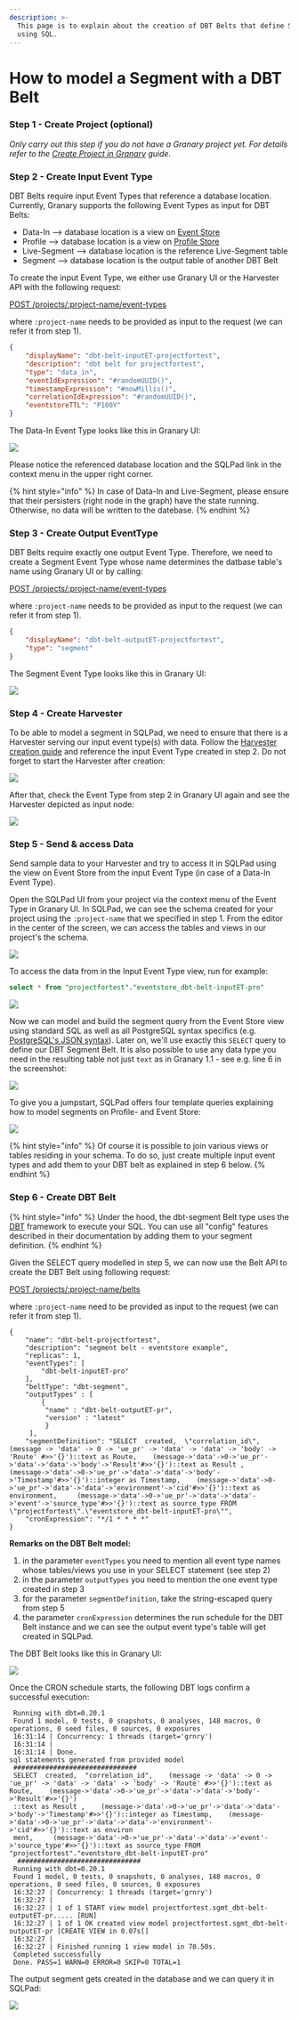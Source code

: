 ```yaml
---
description: >-
  This page is to explain about the creation of DBT Belts that define Segments
  using SQL.
---
```


# How to model a Segment with a DBT Belt

### Step 1 - Create Project (optional)

_Only carry out this step if you do not have a Granary project yet. For details refer to the_ [_Create Project in Granary_](../create-project-in-granary.md) _guide._



### Step 2 - Create Input Event Type

DBT Belts require input Event Types that reference a database location. Currently, Granary supports the following Event Types as input for DBT Belts:

* Data-In --> database location is a view on [Event Store](../../developer-reference/dataflow/event-store/)
* Profile --> database location is a view on [Profile Store](../../developer-reference/dataflow/profile-store/)
* Live-Segment --> database location is the reference Live-Segment table
* Segment --> database location is the output table of another DBT Belt

To create the input Event Type, we either use Granary UI or the Harvester API with the following request:

[POST /projects/:project-name/event-types](../../developer-reference/api-reference/harvester-api/event-type-endpoints/#create-an-event-type)

where `:project-name` needs to be provided as input to the request (we can refer it from step 1).

```json
{
    "displayName": "dbt-belt-inputET-projectfortest",
    "description": "dbt belt for projectfortest",
    "type": "data_in",
    "eventIdExpression": "#randomUUID()",
    "timestampExpression": "#nowMillis()",
    "correlationIdExpression": "#randomUUID()",
    "eventstoreTTL": "P100Y"
}
```

The Data-In Event Type looks like this in Granary UI:

![](<../../.gitbook/assets/Screenshot 2021-10-21 at 17.40.43.png>)

Please notice the referenced database location and the SQLPad link in the context menu in the upper right corner.&#x20;

{% hint style="info" %}
In case of Data-In and Live-Segment, please ensure that their persisters (right node in the graph) have the state running. Otherwise, no data will be written to the datebase.
{% endhint %}



### Step 3 - Create Output EventType

DBT Belts require exactly one output Event Type. Therefore, we need to create a Segment Event Type whose name determines the datbase table's name using Granary UI or by calling:

[POST /projects/:project-name/event-types](../../developer-reference/api-reference/harvester-api/event-type-endpoints/#create-an-event-type)

&#x20;where `:project-name` needs to be provided as input to the request (we can refer it from step 1).

```json
{
    "displayName": "dbt-belt-outputET-projectfortest",
    "type": "segment"
}
```

The Segment Event Type looks like this in Granary UI:&#x20;

![](<../../.gitbook/assets/Screenshot 2021-10-21 at 17.47.02.png>)



### Step 4 - Create Harvester&#x20;

To be able to model a segment in SQLPad, we need to ensure that there is a Harvester serving our input event type(s) with data. Follow the [Harvester creation guide](../data-in/how-to-run-a-harvester/harvesters.md) and reference the input Event Type created in step 2. Do not forget to start the Harvester after creation:

![](<../../.gitbook/assets/Screenshot 2021-10-21 at 18.01.33.png>)

After that, check the Event Type from step 2 in Granary UI again and see the Harvester depicted as input node:

![](<../../.gitbook/assets/image (76).png>)



### Step 5 - Send & access Data&#x20;

Send sample data to your Harvester and try to access it in SQLPad using the view on Event Store from the input Event Type (in case of a Data-In Event Type).

Open the SQLPad UI from your project via the context menu of the Event Type in Granary UI. In SQLPad, we can see the schema created for your project using the `:project-name` that we specified in step 1. From the editor in the center of the screen, we can access the tables and views in our project's the schema.

![ ](<../../.gitbook/assets/Screenshot 2021-10-21 at 18.09.24.png>)

To access the data from in the Input Event Type view, run for example:

```sql
select * from "projectfortest"."eventstore_dbt-belt-inputET-pro"
```

![](<../../.gitbook/assets/Screenshot 2021-10-21 at 18.16.39.png>)

Now we can model and build the segment query from the Event Store view using standard SQL as well as all PostgreSQL syntax specifics (e.g. [PostgreSQL's JSON syntax](https://www.postgresql.org/docs/12/datatype-json.html)). Later on, we'll use exactly this `SELECT` query to define our DBT Segment Belt. It is also possible to use any data type you need in the resulting table not just `text` as in Granary 1.1 - see e.g. line 6 in the screenshot:

![](<../../.gitbook/assets/Screenshot 2021-10-21 at 18.23.39.png>)

To give you a jumpstart, SQLPad offers four template queries explaining how to model segments on Profile- and Event Store:

![](<../../.gitbook/assets/image (78).png>)

{% hint style="info" %}
Of course it is possible to join various views or tables residing in your schema. To do so, just create multiple input event types and add them to your DBT belt as explained in step 6 below.
{% endhint %}



### Step 6 - Create DBT Belt

{% hint style="info" %}
Under the hood, the dbt-segment Belt type uses the [DBT](https://www.getdbt.com) framework to execute your SQL. You can use all "config" features described in their documentation by adding them to your segment definition.
{% endhint %}

Given the SELECT query modelled in step 5, we can now use the Belt API to create the DBT Belt using following request:

[POST /projects/:project-name/belts](../../developer-reference/api-reference/belt-api.md#create-and-store-a-belt)

where `:project-name` need to be provided as input to the request (we can refer it from step 1).&#x20;

```
{
	"name": "dbt-belt-projectfortest",
	"description": "segment belt - eventstore example",
	"replicas": 1,
	"eventTypes": [
		"dbt-belt-inputET-pro"
	],
	"beltType": "dbt-segment",
	"outputTypes" : [ 
		{
		 "name" : "dbt-belt-outputET-pr",
		 "version" : "latest"
		 } 
	 ],
	"segmentDefinition": "SELECT  created,  \"correlation_id\",    (message -> 'data' -> 0 -> 'ue_pr' -> 'data' -> 'data' -> 'body' -> 'Route' #>>'{}')::text as Route,    (message->'data'->0->'ue_pr'->'data'->'data'->'body'->'Result'#>>'{}')::text as Result ,    (message->'data'->0->'ue_pr'->'data'->'data'->'body'->'Timestamp'#>>'{}')::integer as Timestamp,    (message->'data'->0->'ue_pr'->'data'->'data'->'environment'->'cid'#>>'{}')::text as environment,     (message->'data'->0->'ue_pr'->'data'->'data'->'event'->'source_type'#>>'{}')::text as source_type FROM \"projectfortest\".\"eventstore_dbt-belt-inputET-pro\"",
	"cronExpression": "*/1 * * * *"
}
```

**Remarks on the DBT Belt model:**

1. in the parameter `eventTypes` you need to mention all event type names whose tables/views you use in your SELECT statement (see step 2)
2. in the parameter `outputTypes` you need to mention the one event type created in step 3
3. for the parameter `segmentDefinition`, take the string-escaped query from step 5
4. the parameter `cronExpression` determines the run schedule for the DBT Belt instance and we can see the output event type's table will get created in SQLPad.

The DBT Belt looks like this in Granary UI:

![](<../../.gitbook/assets/image (74).png>)

Once the CRON schedule starts, the following DBT logs confirm a successful execution:

```
 Running with dbt=0.20.1                                                                                                                                                                                               
 Found 1 model, 0 tests, 0 snapshots, 0 analyses, 148 macros, 0 operations, 0 seed files, 0 sources, 0 exposures                                                                                                       
 16:31:14 | Concurrency: 1 threads (target='grnry')                                                                                                                                                                    
 16:31:14 |                                                                                                                                                                                                            
 16:31:14 | Done.                                                                                                                                                                                                        sql statements generated from provided model                                                                                                                                                                         
 ###############################                                                                                                                                                                                       
 SELECT  created,  "correlation_id",    (message -> 'data' -> 0 -> 'ue_pr' -> 'data' -> 'data' -> 'body' -> 'Route' #>>'{}')::text as Route,    (message->'data'->0->'ue_pr'->'data'->'data'->'body'->'Result'#>>'{}') 
 ::text as Result ,    (message->'data'->0->'ue_pr'->'data'->'data'->'body'->'Timestamp'#>>'{}')::integer as Timestamp,    (message->'data'->0->'ue_pr'->'data'->'data'->'environment'->'cid'#>>'{}')::text as environ 
 ment,     (message->'data'->0->'ue_pr'->'data'->'data'->'event'->'source_type'#>>'{}')::text as source_type FROM "projectfortest"."eventstore_dbt-belt-inputET-pro"                                                   
  ###############################                                                                                                                                                                                      
 Running with dbt=0.20.1                                                                                                                                                                                               
 Found 1 model, 0 tests, 0 snapshots, 0 analyses, 148 macros, 0 operations, 0 seed files, 0 sources, 0 exposures                                                                                                       
 16:32:27 | Concurrency: 1 threads (target='grnry')                                                                                                                                                                    
 16:32:27 |                                                                                                                                                                                                            
 16:32:27 | 1 of 1 START view model projectfortest.sgmt_dbt-belt-outputET-pr..... [RUN]                                                                                                                                
 16:32:27 | 1 of 1 OK created view model projectfortest.sgmt_dbt-belt-outputET-pr [CREATE VIEW in 0.07s[]                                                                                                              
 16:32:27 |                                                                                                                                                                                                            
 16:32:27 | Finished running 1 view model in 70.50s.                                                                                                                                                                   
 Completed successfully                                                                                                                                                                                                
 Done. PASS=1 WARN=0 ERROR=0 SKIP=0 TOTAL=1                                                                                                                                                                            
```

The output segment gets created in the database and we can query it in SQLPad:&#x20;

![](<../../.gitbook/assets/Screenshot 2021-10-21 at 18.38.39.png>)
